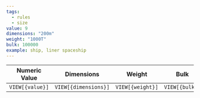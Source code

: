 ```yaml
---
tags:
  - rules
  - size
value: 9
dimensions: "200m"
weight: "1000T"
bulk: 100000
example: ship, liner spaceship
---
```

|  Numeric Value  |      Dimensions      |      Weight      |      Bulk      |      Example      |
| :-------------: | :------------------: | :--------------: | :------------: | :---------------: |
| `VIEW[{value}]` | `VIEW[{dimensions}]` | `VIEW[{weight}]` | `VIEW[{bulk}]` | `VIEW[{example}]` |
